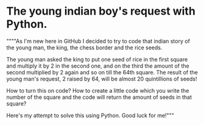 # The young indian boy's request with Python.

""""As I'm new here in GitHub I decided to try to code that indian story of the young man, the king, the chess border and the rice seeds.

The young man asked the king to put one seed of rice in the first square and multiply it by 2 in the second one, and on the third the amount of the second multiplied by 2 again and so on till the 64th square. The result of the young man's request, 2 raised by 64, will be almost 20 quintillions of seeds! 

How to turn this on code? How to create a little code which you write the number of the square and the code will return the amount of seeds in that square?

Here's my attempt to solve this using Python. Good luck for me!"""
